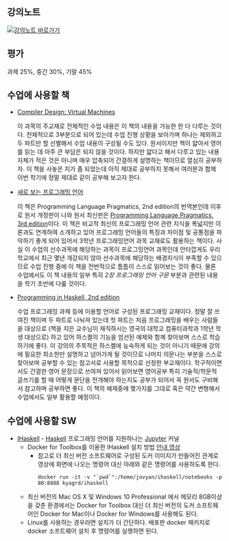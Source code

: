 ## 강의노트
[![강의노트 바로가기](https://upload.wikimedia.org/wikipedia/commons/4/4a/Aviso_%22categor%C3%ADzame%22_%28espa%C3%B1ol%29.svg)](https://github.com/kyagrd/compiler2018Fall/wiki)

## 평가
과제 25%, 중간 30%, 기말 45%

## 수업에 사용할 책

* [Compiler Design: Virtual Machines](https://www.amazon.com/Compiler-Design-Machines-Reinhard-Wilhelm/dp/3642149081)

     이 과목의 주교재로 전체적인 수업 내용은 이 책의 내용을 가능한 한 다 다루는 것이다.
     전체적으로 3부분으로 되어 있는데 수업 진행 상황을 보아가며 하나는 제외하고 두 파트만 할 선별해서 수업 내용이 구성될 수도 있다.
     원서이지만 책이 얇아서 영어를 읽는 데 아주 큰 부담은 되지 않을 것이다.
     하지만 얇다고 해서 다루고 있는 내용 자체가 적은 것은 아니며 매우 압축되어 간결하게 설명하는 책이므로 열심히 공부하자.
     이 책을 사놓은 지가 좀 되었는데 아직 제대로 공부하지 못해서 여러분과 함께 이번 학기에 정말 제대로 같이 공부해 보고자 한다.

* [새로 보는 프로그래밍 언어](http://www.acornpub.co.kr/book/programming-language)
 
     이 책은 Programming Language Pragmatics, 2nd edition의 번역본인데
     이후로 원서 개정판이 나와 원서 최신판은
     [Programming Language Pragmatics, 3rd edition](https://www.elsevier.com/books/programming-language-pragmatics/scott/978-0-12-374514-9)이다.
     이 책은 비교적 최신의 프로그래밍 언어 관련 지식을 폭넓지만 이론과도 연계하여 소개하고 있어 프로그래밍 언어들의 특징과 차이점 및 공통점을 파악하기 좋게 되어 있어서 3학년 프로그래밍언어 과목 교재로도 활용하는 책이다. 사실 이 수업의 선수과목에 해당하는 과목이 프로그밍언어 과목인데 안타깝게도 우리 학교에서 최근 몇년 개강되지 않아 선수과목에 해당하는 배경지식이 부족할 수 있으므로 수업 진행 중에 이 책을 전반적으로 틈틈이 스스로 읽어보는 것이 좋다.
     물론 수업에서도 이 책 내용의 일부 특히 *2장 프로그래밍 언어 구문* 부분과 관련된 내용을 학기 초반에 다룰 것이다.
     
 * [Programming in Haskell, 2nd edition](http://www.cs.nott.ac.uk/~pszgmh/pih.html)
 
     수업 프로그래밍 과제 등에 이용할 언어로 구성된 프로그래밍 교재이다. 정말 잘 쓰여진 책이며 두 파트로 나눠져 있는데 첫 파트는 처음 프로그래밍을 배우는 사람들을 대상으로 (책을 지은 교수님이 재직하시는 영국의 대학교 컴퓨터과학과 1학년 학생 대상으로) 하고 있어 하스켈의 기능을 엄선된 예제와 함께 찾아보며 스스로 학습하기에 좋다.
     이 강의의 주목적은 하스켈에 능숙하게 되는 것이 아니기 때문에 강의에 필요한 최소한만 설명하고 넘어가게 될 것이므로 나머지 의문나는 부분을 스스로 찾아보며 공부할 수 있는 참고서로 사용할 목적으로 선정한 부교재이다.
     학구적이면서도 간결한 영어 문장으로 쓰여져 있어서 읽어보면 영어공부 특히 기술적/학문적 글쓰기를 할 때 어떻게 문단을 전개해야 하는지도 공부가 되어서 꼭 원서도 구비해서 참고하며 공부하면 좋다.
     이 책의 예제중에 몇가지를 그대로 혹은 약간 변형해서 수업에서도 일부 활용할 예정이다.

## 수업에 사용할 SW
 * [IHaskell](https://github.com/gibiansky/IHaskell) - [Haskell](http://haskell.org) 프로그래밍 언어를 지원하나는 [Jupyter](http://jupyter.org) 커널
   - Docker for Toolbox를 이용한 IHaskell 설치 방법 [안내 영상](https://youtu.be/rvaXWrN6tJY)
       - 참고로 더 최신 버전 소프트웨어로 구성된 도커 이미지가 만들어진 관계로
         영상에 화면에 나오는 명령어 대신 아래와 같은 명령어를 사용하도록 한다.
         ```
         docker run -it -v "`pwd`":/home/jovyan/ihaskell/notebooks -p 80:8888 kyagrd/ihaskell
         ```
   - 최신 버전의 Mac OS X 및 Windows 10 Professional 에서 메모리 8GB이상을 갖춘 환경에서는
     Docker for Toolbox 대신 더 최신 버전의 도커 소프트웨어인 Docker for Mac이나 Docker for Windows를 사용해도 된다.
   - Linux를 사용하는 경우라면 설치가 더 간단하다. 배포판 docker 패키지로 docker 소프트웨어 설치 후 명령어를 실행하면 된다. 
